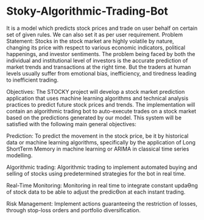 # Stoky-Algorithmic-Trading-Bot
It is a model which predicts stock prices and trade on user behalf on certain set of given rules. We can also set it as per user requirement.
Problem Statement:
Stocks in the stock market are highly volatile by nature, changing its price with
respect to various economic indicators, political happenings, and investor
sentiments. The problem being faced by both the individual and institutional
level of investors is the accurate prediction of market trends and transactions
at the right time. But the traders at human levels usually suffer from emotional
bias, inefficiency, and tiredness leading to inefficient trading.

Objectives:
The STOCKY project will develop a stock market prediction application that uses
machine learning algorithms and technical analysis practices to predict future
stock prices and trends. The implementation will contain an algorithmic trading
bot to auto-execute trades on a stock market based on the predictions
generated by our model. This system will be satisfied with the following main
general objectives:

Prediction: To predict the movement in the stock price, be it by historical data
or machine learning algorithms, specifically by the application of Long ShortTerm Memory in machine learning or ARIMA in classical time series modelling.

Algorithmic trading: Algorithmic trading to implement automated buying and
selling of stocks using predetermined strategies for the bot in real time.

Real-Time Monitoring: Monitoring in real time to integrate constant updaƟng
of stock data to be able to adjust the predicƟon at each instant trading.

Risk Management: Implement actions guaranteeing the restriction of losses,
through stop-loss orders and portfolio diversification.

